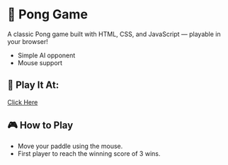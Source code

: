# 🏓 Pong Game

A classic Pong game built with HTML, CSS, and JavaScript — playable in your browser!

- Simple AI opponent
- Mouse support

## 🚀 Play It At: 
[Click Here](zackdelsnova.github.io/pong-game/)

## 🎮 How to Play

- Move your paddle using the mouse.
- First player to reach the winning score of 3 wins.
